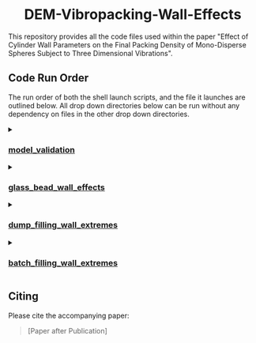 <div align="center">
  <h1 align="center"> DEM-Vibropacking-Wall-Effects </h1>
</div>

This repository provides all the code files used within the paper "Effect of Cylinder Wall Parameters on the Final Packing Density of Mono-Disperse Spheres Subject to Three Dimensional Vibrations".

## Code Run Order

The run order of both the shell launch scripts, and the file it launches are outlined below. All drop down directories below can be run without any dependency on files in the other drop down directories. 

<details markdown="1"><summary><h3><a href="./model_validation">model_validation</a></h3></summary>
  
<details markdown="1"><summary><h4><a href="./model_validation/box_plots">box_plots</a></h4></summary>
  
  1\) [launch_continuous_batch_generator.sh](./model_validation/box_plots/launch_continuous_batch_generator.sh) &#8594; [continuous_batch_generator.py](./model_validation/box_plots/continuous_batch_generator.py) <br />
  1\) [launch_continuous_generator.sh](./model_validation/box_plots/launch_continuous_generator.sh) &#8594; [continuous_generator.py](./model_validation/box_plots/continuous_generator.py) <br />
  1\) [launch_continuous_generator_60s.sh](./model_validation/box_plots/launch_continuous_generator_60s.sh) &#8594; [continuous_generator_60s.py](./model_validation/box_plots/continuous_generator_60s.py) <br />
  1\) [launch_periodic_batch_generator.sh](./model_validation/box_plots/launch_periodic_batch_generator.sh) &#8594; [periodic_batch_generator.py](./model_validation/box_plots/periodic_batch_generator.py) <br />
  1\) [launch_periodic_generator.sh](./model_validation/box_plots/launch_periodic_generator.sh) &#8594; [periodic_generator.py](./model_validation/box_plots/periodic_generator.py) <br />
  2\) [final_paper_packing_launch.sh](./model_validation/box_plots/final_paper_packing_launch.sh) &#8594; [final_paper_packing_method.py](./model_validation/box_plots/final_paper_packing_method.py) <br />
  2\) [final_voxel_packing_launch.sh](./model_validation/box_plots/final_voxel_packing_launch.sh) &#8594; [final_voxel_packing_method.py](./model_validation/box_plots/final_voxel_packing_method.py) <br />
  2\) [z_voxel_continuous_packing_launch.sh](./model_validation/box_plots/z_voxel_continuous_packing_launch.sh) &#8594; [z_voxel_continuous_packing_method.py](./model_validation/box_plots/z_voxel_continuous_packing_method.py) <br />
  2\) [z_voxel_periodic_packing_launch.sh](./model_validation/box_plots/z_voxel_periodic_packing_launch.sh) &#8594; [z_voxel_periodic_packing_method.py](./model_validation/box_plots/z_voxel_periodic_packing_method.py) <br />
  2\) [z_voxel_batch_continuous_packing_launch.sh](./model_validation/box_plots/z_voxel_batch_continuous_packing_launch.sh) &#8594; [z_voxel_batch_continuous_packing_method.py](./model_validation/box_plots/z_voxel_batch_continuous_packing_method.py) <br />
  2\) [z_voxel_batch_periodic_packing_launch.sh](./model_validation/box_plots/z_voxel_batch_periodic_packing_launch.sh) &#8594; [z_voxel_batch_periodic_packing_method.py](./model_validation/box_plots/z_voxel_batch_periodic_packing_method.py) <br />
  3\) [graph_launch.sh](./model_validation/box_plots/graph_launch.sh) &#8594; [model_validation_graphs.py](./model_validation/box_plots/model_validation_graphs.py) <br />
  3\) [z_graph_launch.sh](./model_validation/box_plots/z_graph_launch.sh) &#8594; [z_voxels_graph.py](./model_validation/box_plots/z_voxels_graph.py)
  
</details>

<details markdown="1"><summary><h4><a href="./model_validation/line_plots">line_plots</a></h4></summary>
  
<details markdown="1"><summary><h5><a href="./model_validation/line_plots/continuous_graph">continuous_graph</a></h5></summary>
  
  1\) [simulation_launch.sh](./model_validation/line_plots/continuous_graph/simulation_launch.sh)  &#8594; [shake.sim](./model_validation/line_plots/continuous_graph/shake.sim) <br />
  2\) [voxel_packing_launch.sh](./model_validation/line_plots/continuous_graph/voxel_packing_launch.sh) &#8594; [voxel_packing_method.py](./model_validation/line_plots/continuous_graph/voxel_packing_method.py) <br />
  2\) [paper_packing_launch.sh](./model_validation/line_plots/continuous_graph/paper_packing_launch.sh) &#8594; [paper_packing_method.py](./model_validation/line_plots/continuous_graph/paper_packing_method.py) <br />
  3\) [continuous_voxel_graph_launch.sh](./model_validation/line_plots/continuous_graph/continuous_voxel_graph_launch.sh) &#8594; [density_time_continuous_voxel_graph.py](./model_validation/line_plots/continuous_graph/density_time_continuous_voxel_graph.py) <br />
  3\) [continuous_graph_launch.sh](./model_validation/line_plots/continuous_graph/continuous_graph_launch.sh) &#8594; [density_time_continuous_graph.py](./model_validation/line_plots/continuous_graph/density_time_continuous_graph.py)
  
</details>

<details markdown="1"><summary><h5><a href="./model_validation/line_plots/periodic_graph">periodic_graph</a></h5></summary>
  
  1\) [simulation_launch.sh](./model_validation/line_plots/periodic_graph/simulation_launch.sh) &#8594; [shake.sim](./model_validation/line_plots/periodic_graph/shake.sim) <br />
  2\) [voxel_packing_launch.sh](./model_validation/line_plots/periodic_graph/voxel_packing_launch.sh) &#8594; [voxel_packing_method.py](./model_validation/line_plots/periodic_graph/voxel_packing_method.py) <br />
  2\) [paper_packing_launch.sh](./model_validation/line_plots/periodic_graph/paper_packing_launch.sh) &#8594; [paper_packing_method.py](./model_validation/line_plots/periodic_graph/paper_packing_method.py) <br />
  3\) [periodic_voxel_graph_launch.sh](./model_validation/line_plots/periodic_graph/periodic_voxel_graph_launch.sh) &#8594;  [density_time_periodic_voxel_graph.py](./model_validation/line_plots/periodic_graph/density_time_periodic_voxel_graph.py) <br />
  3\) [periodic_graph_launch.sh](./model_validation/line_plots/periodic_graph/periodic_graph_launch.sh) &#8594;  [density_time_periodic_graph.py](./model_validation/line_plots/periodic_graph/density_time_periodic_graph.py)
  
</details>
</details>
</details>

<details markdown="1"><summary><h3><a href="./glass_bead_wall_effects">glass_bead_wall_effects</a></h3></summary>

<details markdown="1"><summary><h4><a href="./glass_bead_wall_effects/particle_wall_restitution">particle_wall_restitution</a></h4></summary>

1\) [launch_generator.sh](./glass_bead_wall_effects/particle_wall_restitution/launch_generator.sh) &#8594; [generator.py](./glass_bead_wall_effects/particle_wall_restitution/generator.py)
 <br />
2\) [final_voxel_packing_launch.sh](./glass_bead_wall_effects/particle_wall_restitution/final_voxel_packing_launch.sh) &#8594; [final_voxel_packing_method.py](./glass_bead_wall_effects/particle_wall_restitution/final_voxel_packing_method.py) <br />
2\) [final_paper_packing_launch.sh](./glass_bead_wall_effects/particle_wall_restitution/final_paper_packing_launch.sh) &#8594; [final_paper_packing_method.py](./glass_bead_wall_effects/particle_wall_restitution/final_paper_packing_method.py) <br />
3\) [restitution_voxel_graph_launch.sh](./glass_bead_wall_effects/particle_wall_restitution/restitution_voxel_graph_launch.sh) &#8594; [wall_restitution_voxel_graph.py](./glass_bead_wall_effects/particle_wall_restitution/wall_restitution_voxel_graph.py) <br />
3\) [restitution_graph_launch.sh](./glass_bead_wall_effects/particle_wall_restitution/restitution_graph_launch.sh) &#8594; [wall_restitution_graph.py](./glass_bead_wall_effects/particle_wall_restitution/wall_restitution_graph.py)

</details>

<details markdown="1"><summary><h4><a href="./glass_bead_wall_effects/particle_wall_rolling_friction">particle_wall_rolling_friction</a></h4></summary>

1\) [launch_generator.sh](./glass_bead_wall_effects/particle_wall_restitution/launch_generator.sh) &#8594; [generator.py](./glass_bead_wall_effects/particle_wall_restitution/generator.py) <br />
1\) [launch_generator_wide.sh](./glass_bead_wall_effects/particle_wall_rolling_friction/launch_generator_wide.sh) &#8594; [generator_wide.py](./glass_bead_wall_effects/particle_wall_rolling_friction/generator_wide.py) <br />
2\) [final_voxel_packing_launch.sh](./glass_bead_wall_effects/particle_wall_rolling_friction/final_voxel_packing_launch.sh) &#8594; [final_voxel_packing_method.py](./glass_bead_wall_effects/particle_wall_rolling_friction/final_voxel_packing_method.py) <br />
2\) [final_voxel_packing_launch_wide.sh](./glass_bead_wall_effects/particle_wall_rolling_friction/final_voxel_packing_launch_wide.sh) &#8594; [final_voxel_packing_method_wide.py](./glass_bead_wall_effects/particle_wall_rolling_friction/final_voxel_packing_method_wide.py) <br />
2\) [final_paper_packing_launch.sh](./glass_bead_wall_effects/particle_wall_rolling_friction/final_paper_packing_launch.sh) &#8594; [final_paper_packing_method.py](./glass_bead_wall_effects/particle_wall_rolling_friction/final_paper_packing_method.py) <br />
2\) [final_paper_packing_launch_wide.sh](./glass_bead_wall_effects/particle_wall_rolling_friction/final_paper_packing_launch_wide.sh) &#8594; [final_paper_packing_method_wide.py](./glass_bead_wall_effects/particle_wall_rolling_friction/final_paper_packing_method_wide.py) <br />
3\) [rolling_voxel_graph_launch.sh](./glass_bead_wall_effects/particle_wall_rolling_friction/rolling_voxel_graph_launch.sh) &#8594; [wall_rolling_voxel_graph.py](./glass_bead_wall_effects/particle_wall_rolling_friction/wall_rolling_voxel_graph.py) <br />
3\) [rolling_graph_launch.sh](./glass_bead_wall_effects/particle_wall_rolling_friction/rolling_graph_launch.sh) &#8594; [wall_rolling_graph.py](./glass_bead_wall_effects/particle_wall_rolling_friction/wall_rolling_graph.py)

</details>

<details markdown="1"><summary><h4><a href="./glass_bead_wall_effects/particle_wall_sliding_friction">particle_wall_sliding_friction</a></h4></summary>

1\) [launch_generator.sh](./glass_bead_wall_effects/particle_wall_sliding_friction/launch_generator.sh) &#8594; [generator.py](./glass_bead_wall_effects/particle_wall_sliding_friction/generator.py) <br />
2\) [final_voxel_packing_launch.sh](./glass_bead_wall_effects/particle_wall_sliding_friction/final_voxel_packing_launch.sh) &#8594; [final_voxel_packing_method.py](./glass_bead_wall_effects/particle_wall_sliding_friction/final_voxel_packing_method.py) <br />
2\) [final_paper_packing_launch.sh](./glass_bead_wall_effects/particle_wall_sliding_friction/final_paper_packing_launch.sh) &#8594; [final_paper_packing_method.py](./glass_bead_wall_effects/particle_wall_sliding_friction/final_paper_packing_method.py) <br />
3\) [sliding_voxel_graph_launch.sh](./glass_bead_wall_effects/particle_wall_sliding_friction/sliding_voxel_graph_launch.sh) &#8594; [wall_sliding_voxel_graph.py](./glass_bead_wall_effects/particle_wall_sliding_friction/wall_sliding_voxel_graph.py) <br />
3\) [sliding_graph_launch.sh](./glass_bead_wall_effects/particle_wall_sliding_friction/sliding_graph_launch.sh) &#8594; [wall_sliding_graph.py](./glass_bead_wall_effects/particle_wall_sliding_friction/wall_sliding_graph.py)

</details>

</details>

<details markdown="1"><summary><h3><a href="./dump_filling_wall_extremes">dump_filling_wall_extremes</a></h3></summary>

1\) [launch_restitution_generator.sh](./dump_filling_wall_extremes/launch_restitution_generator.sh) &#8594; [restitution_generator.py](./dump_filling_wall_extremes/restitution_generator.py) <br />
1\) [launch_rolling_generator.sh](./dump_filling_wall_extremes/launch_rolling_generator.sh) &#8594; [rolling_generator.py](./dump_filling_wall_extremes/rolling_generator.py) <br />
1\) [launch_sliding_generator.sh](./dump_filling_wall_extremes/launch_sliding_generator.sh) &#8594; [sliding_generator.py](./dump_filling_wall_extremes/sliding_generator.py) <br />
2\) [final_paper_packing_launch_restitution.sh](./dump_filling_wall_extremes/final_paper_packing_launch_restitution.sh) &#8594; [final_paper_packing_method_restitution.py](./dump_filling_wall_extremes/final_paper_packing_method_restitution.py) <br />
2\) [final_paper_packing_launch_rolling.sh](./dump_filling_wall_extremes/final_paper_packing_launch_rolling.sh) &#8594; [final_paper_packing_method_rolling.py](./dump_filling_wall_extremes/final_paper_packing_method_rolling.py) <br />
2\) [final_paper_packing_launch_sliding.sh](./dump_filling_wall_extremes/final_paper_packing_launch_sliding.sh) &#8594; [final_paper_packing_method_sliding.py](./dump_filling_wall_extremes/final_paper_packing_method_sliding.py) <br />
3\) [restitution_graph_launch.sh](./dump_filling_wall_extremes/restitution_graph_launch.sh) &#8594; [restitution_packing_graphs.py](./dump_filling_wall_extremes/restitution_packing_graphs.py) <br />
3\) [rolling_graph_launch.sh](./dump_filling_wall_extremes/rolling_graph_launch.sh) &#8594; [rolling_packing_graphs.py](./dump_filling_wall_extremes/rolling_packing_graphs.py) <br />
3\) [sliding_graph_launch.sh](./dump_filling_wall_extremes/sliding_graph_launch.sh) &#8594; [sliding_packing_graphs.py](./dump_filling_wall_extremes/sliding_packing_graphs.py)

</details>

<details markdown="1"><summary><h3><a href="./batch_filling_wall_extremes">batch_filling_wall_extremes</a></h3></summary>

1\) [launch_restitution_generator.sh](./batch_filling_wall_extremes/launch_restitution_generator.sh) &#8594; [restitution_generator.py](./batch_filling_wall_extremes/restitution_generator.py) <br />
1\) [launch_rolling_generator.sh](./batch_filling_wall_extremes/launch_rolling_generator.sh) &#8594; [rolling_generator.py](./batch_filling_wall_extremes/rolling_generator.py) <br />
1\) [launch_sliding_generator.sh](./batch_filling_wall_extremes/launch_sliding_generator.sh) &#8594; [sliding_generator.py](./batch_filling_wall_extremes/sliding_generator.py) <br />
2\) [final_paper_packing_launch_restitution.sh](./batch_filling_wall_extremes/final_paper_packing_launch_restitution.sh) &#8594; [final_paper_packing_method_restitution.py](./batch_filling_wall_extremes/final_paper_packing_method_restitution.py) <br />
2\) [final_paper_packing_launch_rolling.sh](./batch_filling_wall_extremes/final_paper_packing_launch_rolling.sh) &#8594; [final_paper_packing_method_rolling.py](./batch_filling_wall_extremes/final_paper_packing_method_rolling.py) <br />
2\) [final_paper_packing_launch_sliding.sh](./batch_filling_wall_extremes/final_paper_packing_launch_sliding.sh) &#8594; [final_paper_packing_method_sliding.py](./batch_filling_wall_extremes/final_paper_packing_method_sliding.py) <br />
3\) [restitution_graph_launch.sh](./batch_filling_wall_extremes/restitution_graph_launch.sh) &#8594; [restitution_packing_graphs_batch.py](./batch_filling_wall_extremes/restitution_packing_graphs_batch.py) <br />
3\) [rolling_graph_launch.sh](./batch_filling_wall_extremes/rolling_graph_launch.sh) &#8594; [rolling_packing_graphs_batch.py](./batch_filling_wall_extremes/rolling_packing_graphs_batch.py) <br />
3\) [sliding_graph_launch.sh](./batch_filling_wall_extremes/sliding_graph_launch.sh) &#8594; [sliding_packing_graphs_batch.py](./batch_filling_wall_extremes/sliding_packing_graphs_batch.py)

</details>

## Citing
Please cite the accompanying paper:
> [Paper after Publication]
